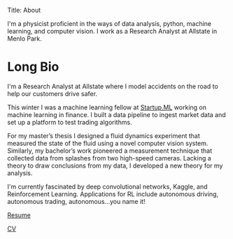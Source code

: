 Title: About

I'm a physicist proficient in the ways of data analysis, python, machine learning,
and computer vision.
I work as a Research Analyst at Allstate in Menlo Park.

# Long Bio

I'm a Research Analyst at Allstate where I model accidents on the road to help
our customers drive safer.

This winter I was a machine learning fellow at [Startup.ML](Startup.ML) working on
machine learning in finance.
I built a data pipeline to ingest market data and set up a platform to test trading algorithms.

For my master’s thesis I designed a fluid dynamics experiment that measured
the state of the fluid using a novel computer vision system.
Similarly, my bachelor’s work pioneered a measurement technique that
collected data from splashes from two high-speed cameras.
Lacking a theory to draw conclusions from my data, I developed a new theory for my analysis.

I'm currently fascinated by deep convolutional networks, Kaggle, and
Reinforcement Learning. Applications for RL include autonomous driving,
autonomous trading, autonomous...you name it!


[Resume](https://github.com/roryhr/resume/raw/master/rhartong_redden_resume.pdf)

[CV](https://github.com/roryhr/resume/raw/master/rhartong_redden_cv.pdf)
